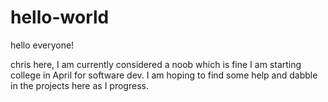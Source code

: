# hello-world

hello everyone!

chris here, I am currently considered a noob which is fine I am starting college in April for software dev.
I am hoping to find some help and dabble in the projects here as I progress.
